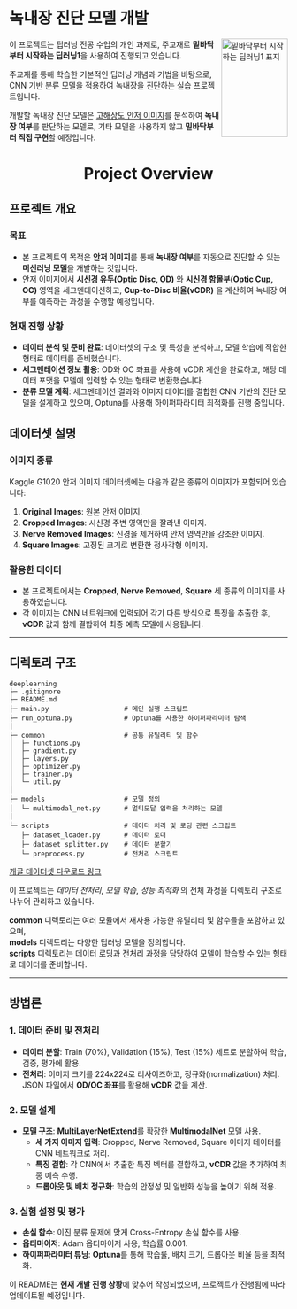 
# **녹내장 진단 모델 개발**

<img src="https://image.aladin.co.kr/product/10155/54/cover500/e896848463_1.jpg" align="right" alt="밑바닥부터 시작하는 딥러닝1 표지" width="120" height="178">

이 프로젝트는 딥러닝 전공 수업의 개인 과제로, 주교재로 **밑바닥부터 시작하는 딥러닝1**을 사용하여 진행되고 있습니다.

주교재를 통해 학습한 기본적인 딥러닝 개념과 기법을 바탕으로, CNN 기반 분류 모델을 적용하여 녹내장을 진단하는 실습 프로젝트입니다.

개발할 녹내장 진단 모델은 [고해상도 안저 이미지](https://www.kaggle.com/datasets/arnavjain1/glaucoma-datasets/data)를 분석하여 **녹내장 여부**를 판단하는 모델로, 기타 모델을 사용하지 않고 **밑바닥부터 직접 구현**할 예정입니다.

<H1 align="center">
  Project Overview
</H1>


## **프로젝트 개요**

### **목표**
- 본 프로젝트의 목적은 **안저 이미지**를 통해 **녹내장 여부**를 자동으로 진단할 수 있는 **머신러닝 모델**을 개발하는 것입니다.
- 안저 이미지에서 **시신경 유두(Optic Disc, OD)** 와 **시신경 함몰부(Optic Cup, OC)** 영역을 세그멘테이션하고, **Cup-to-Disc 비율(vCDR)** 을 계산하여 녹내장 여부를 예측하는 과정을 수행할 예정입니다.

### **현재 진행 상황**
- **데이터 분석 및 준비 완료**: 데이터셋의 구조 및 특성을 분석하고, 모델 학습에 적합한 형태로 데이터를 준비했습니다.
- **세그멘테이션 정보 활용**: OD와 OC 좌표를 사용해 vCDR 계산을 완료하고, 해당 데이터 포맷을 모델에 입력할 수 있는 형태로 변환했습니다.
- **분류 모델 계획**: 세그멘테이션 결과와 이미지 데이터를 결합한 CNN 기반의 진단 모델을 설계하고 있으며, Optuna를 사용해 하이퍼파라미터 최적화를 진행 중입니다.

## **데이터셋 설명**

### **이미지 종류**
Kaggle G1020 안저 이미지 데이터셋에는 다음과 같은 종류의 이미지가 포함되어 있습니다:
1. **Original Images**: 원본 안저 이미지.
2. **Cropped Images**: 시신경 주변 영역만을 잘라낸 이미지.
3. **Nerve Removed Images**: 신경을 제거하여 안저 영역만을 강조한 이미지.
4. **Square Images**: 고정된 크기로 변환한 정사각형 이미지.

### **활용한 데이터**
- 본 프로젝트에서는 **Cropped**, **Nerve Removed**, **Square** 세 종류의 이미지를 사용하였습니다. 
- 각 이미지는 CNN 네트워크에 입력되어 각기 다른 방식으로 특징을 추출한 후, **vCDR** 값과 함께 결합하여 최종 예측 모델에 사용됩니다.

---

## **디렉토리 구조**

```plaintext
deeplearning
├─ .gitignore
├─ README.md
├─ main.py                   # 메인 실행 스크립트
├─ run_optuna.py             # Optuna를 사용한 하이퍼파라미터 탐색
|
├─ common                    # 공통 유틸리티 및 함수
│  ├─ functions.py
│  ├─ gradient.py
│  ├─ layers.py
│  ├─ optimizer.py
│  ├─ trainer.py
│  └─ util.py
|
├─ models                    # 모델 정의
│  └─ multimodal_net.py      # 멀티모달 입력을 처리하는 모델
|
└─ scripts                   # 데이터 처리 및 로딩 관련 스크립트
   ├─ dataset_loader.py      # 데이터 로더
   ├─ dataset_splitter.py    # 데이터 분할기
   └─ preprocess.py          # 전처리 스크립트

```
[캐글 데이터셋 다운로드 링크](https://www.kaggle.com/datasets/arnavjain1/glaucoma-datasets/data)

이 프로젝트는 *데이터 전처리*, *모델 학습*, *성능 최적화* 의 전체 과정을 디렉토리 구조로 나누어 관리하고 있습니다.

**common** 디렉토리는 여러 모듈에서 재사용 가능한 유틸리티 및 함수들을 포함하고 있으며, <br>
**models** 디렉토리는 다양한 딥러닝 모델을 정의합니다. <br>
**scripts** 디렉토리는 데이터 로딩과 전처리 과정을 담당하여 모델이 학습할 수 있는 형태로 데이터를 준비합니다.

---

## **방법론**

### **1. 데이터 준비 및 전처리**
- **데이터 분할**: Train (70%), Validation (15%), Test (15%) 세트로 분할하여 학습, 검증, 평가에 활용.
- **전처리**: 이미지 크기를 224x224로 리사이즈하고, 정규화(normalization) 처리. JSON 파일에서 **OD/OC 좌표**를 활용해 **vCDR** 값을 계산.

### **2. 모델 설계**
- **모델 구조**: **MultiLayerNetExtend**를 확장한 **MultimodalNet** 모델 사용.
  - **세 가지 이미지 입력**: Cropped, Nerve Removed, Square 이미지 데이터를 CNN 네트워크로 처리.
  - **특징 결합**: 각 CNN에서 추출한 특징 벡터를 결합하고, **vCDR** 값을 추가하여 최종 예측 수행.
  - **드롭아웃 및 배치 정규화**: 학습의 안정성 및 일반화 성능을 높이기 위해 적용.

### **3. 실험 설정 및 평가**
- **손실 함수**: 이진 분류 문제에 맞게 Cross-Entropy 손실 함수를 사용.
- **옵티마이저**: Adam 옵티마이저 사용, 학습률 0.001.
- **하이퍼파라미터 튜닝**: **Optuna**를 통해 학습률, 배치 크기, 드롭아웃 비율 등을 최적화.

이 README는 **현재 개발 진행 상황**에 맞추어 작성되었으며, 프로젝트가 진행됨에 따라 업데이트될 예정입니다.